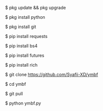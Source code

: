 $ pkg update && pkg upgrade



$ pkg install python




$ pkg install git




$ pip install requests





$ pip install bs4





$ pip install futures





$ pip install rich





$ git clone https://github.com/Syafii-XD/ymbf





$ cd ymbf






$ git pull






$ python ymbf.py
